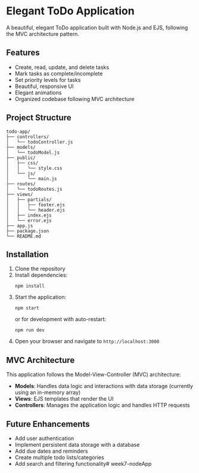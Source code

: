 # Elegant ToDo Application

A beautiful, elegant ToDo application built with Node.js and EJS, following the MVC architecture pattern.

## Features

- Create, read, update, and delete tasks
- Mark tasks as complete/incomplete
- Set priority levels for tasks
- Beautiful, responsive UI
- Elegant animations
- Organized codebase following MVC architecture

## Project Structure

```
todo-app/
├── controllers/
│   └── todoController.js
├── models/
│   └── todoModel.js
├── public/
│   ├── css/
│   │   └── style.css
│   └── js/
│       └── main.js
├── routes/
│   └── todoRoutes.js
├── views/
│   ├── partials/
│   │   ├── footer.ejs
│   │   └── header.ejs
│   ├── index.ejs
│   └── error.ejs
├── app.js
├── package.json
└── README.md
```

## Installation

1. Clone the repository
2. Install dependencies:
   ```
   npm install
   ```
3. Start the application:
   ```
   npm start
   ```
   or for development with auto-restart:
   ```
   npm run dev
   ```
4. Open your browser and navigate to `http://localhost:3000`

## MVC Architecture

This application follows the Model-View-Controller (MVC) architecture:

- **Models**: Handles data logic and interactions with data storage (currently using an in-memory array)
- **Views**: EJS templates that render the UI
- **Controllers**: Manages the application logic and handles HTTP requests

## Future Enhancements

- Add user authentication
- Implement persistent data storage with a database
- Add due dates and reminders
- Create multiple todo lists/categories
- Add search and filtering functionality# week7-nodeApp
